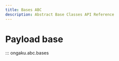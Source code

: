 ```yaml
---
title: Bases ABC
description: Abstract Base Classes API Reference
---
```


# Payload base

::: ongaku.abc.bases